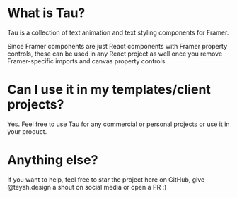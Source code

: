 # What is Tau?

Tau is a collection of text animation and text styling components for Framer.

Since Framer components are just React components with Framer property controls, these can be used in any React project as well once you remove Framer-specific imports and canvas property controls.

# Can I use it in my templates/client projects?

Yes. Feel free to use Tau for any commercial or personal projects or use it in your product.

# Anything else?

If you want to help, feel free to star the project here on GitHub, give @teyah.design a shout on social media or open a PR :)
